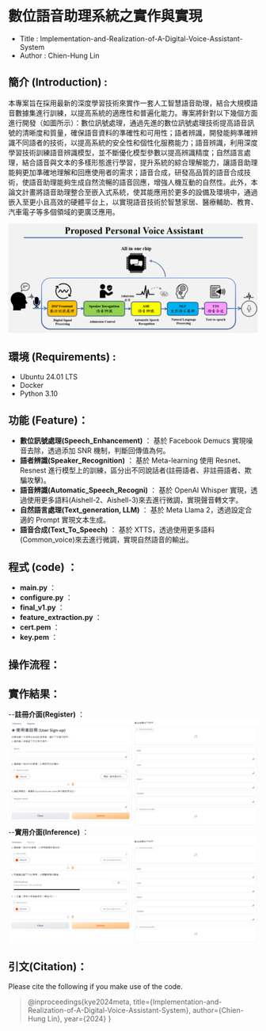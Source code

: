 # 數位語音助理系統之實作與實現

* Title : Implementation-and-Realization-of-A-Digital-Voice-Assistant-System
* Author : Chien-Hung Lin

## 簡介 (Introduction) :
本專案旨在採用最新的深度學習技術來實作一套人工智慧語音助理，結合大規模語音數據集進行訓練，以提高系統的適應性和普遍化能力。專案將針對以下幾個方面進行開發（如圖所示）：數位訊號處理，通過先進的數位訊號處理技術提高語音訊號的清晰度和質量，確保語音資料的準確性和可用性；語者辨識，開發能夠準確辨識不同語者的技術，以提高系統的安全性和個性化服務能力；語音辨識，利用深度學習技術訓練語音辨識模型，並不斷優化模型參數以提高辨識精度；自然語言處理，結合語音與文本的多樣形態進行學習，提升系統的綜合理解能力，讓語音助理能夠更加準確地理解和回應使用者的需求；語音合成，研發高品質的語音合成技術，使語音助理能夠生成自然流暢的語音回應，增強人機互動的自然性。此外，本論文計畫將語音助理整合至嵌入式系統，使其能應用於更多的設備及環境中，通過嵌入至更小且高效的硬體平台上，以實現語音技術於智慧家居、醫療輔助、教育、汽車電子等多個領域的更廣泛應用。

![image](./Picture/voice_assistance.png)

## 環境 (Requirements) :
* Ubuntu 24.01 LTS
* Docker
* Python 3.10

## 功能 (Feature)：
- **數位訊號處理(Speech_Enhancement)**   ： 基於 Facebook Demucs 實現噪音去除，透過添加 SNR 機制，判斷回傳值為何。
- **語者辨識(Speaker_Recognition)** ： 基於 Meta-learning 使用 Resnet、Resnest 進行模型上的訓練，區分出不同說話者(註冊語者、非註冊語者、欺騙攻擊)。
- **語音辨識(Automatic_Speech_Recogni)** ： 基於 OpenAI Whisper 實現，透過使用更多語料(Aishell-2、Aishell-3)來去進行微調，實現聲音轉文字。
- **自然語言處理(Text_generation, LLM)** ： 基於 Meta Llama 2，透過設定合適的 Prompt 實現文本生成。
- **語音合成(Text_To_Speech)** ： 基於 XTTS，透過使用更多語料(Common_voice)來去進行微調，實現自然語音的輸出。
  
## 程式 (code) ：
- **main.py**                ：
- **configure.py**           ：
- **final_v1.py**            ：  
- **feature_extraction.py**  ：  
- **cert.pem**               ：  
- **key.pem**                ：  
  
## 操作流程：

## 實作結果：

--**註冊介面(Register)** ：
![image](./Picture/Register.png)
--**實用介面(Inference)** ：
![image](./Picture/Inference.png)

## 引文(Citation)：
Please cite the following if you make use of the code.

>@inproceedings{kye2024meta,
  title={Implementation-and-Realization-of-A-Digital-Voice-Assistant-System},
  author={Chien-Hung Lin},
  year={2024}
}
